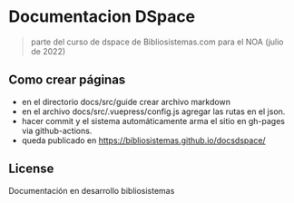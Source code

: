 # Documentacion DSpace
> parte del curso de dspace de Bibliosistemas.com para el NOA (julio de 2022) 

## Como crear páginas 

- en el directorio docs/src/guide crear archivo markdown  
- en el archivo docs/src/.vuepress/config.js agregar las rutas en el json. 
- hacer commit y el sistema automáticamente arma el sitio en gh-pages via github-actions.
- queda publicado en  https://bibliosistemas.github.io/docsdspace/


## License

Documentación en  desarrollo 
bibliosistemas
